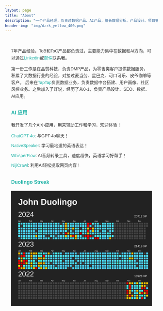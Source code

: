 ```yaml
---
layout: page
title: "About"
description: "一个产品经理，负责过数据产品、AI产品，擅长数据分析、产品设计、项目管理。Duolingo Streak 600+，English CEFR B2 level，AI 技术探索中，永远保持好奇心！"
header-img: "img/dark_yellow_400.png"
---
```


<div style="font-family: Arial, sans-serif; line-height: 1.6; color: #333; max-width: 800px; margin: 0 auto; padding: 20px;">
<div style="margin-bottom: 30px;">
<!--     <h2 style="color: #1EB2A6;">工作经历</h2> -->
    <p>7年产品经验，ToB和ToC产品都负责过，主要能力集中在数据和AI方向，可以通过<a href="https://www.linkedin.com/in/zluckyhou/"  target="_blank" style="color: #1EB2A6; text-decoration: none;">Linkedin</a>或<a href="mailto:zluckyhou@163.com" style="color: #1EB2A6; text-decoration: none;">邮件</a>联系我。</p>
    <p>第一份工作是在晶赞科技，负责DMP产品，为零售类客户提供数据服务，积累了大数据行业的经验，对接过麦当劳、星巴克、可口可乐、皮爷咖啡等客户。 后来在<a href="https://www.taptap.cn/" target="_blank" style="color: #1EB2A6; text-decoration: none;">TapTap</a>负责数据业务，负责数据中台搭建、用户画像、社区风控业务。之后加入了好说，经历了从0-1，负责产品设计、SEO、数据、AI应用。</p>
</div>


<div style="margin-bottom: 30px;">
	<h3 style="color: #1EB2A6;">AI 应用</h3>
    <p>我开发了几个AI小应用，用来辅助工作和学习，欢迎体验！</p>
    <ul style="list-style-type: none; padding-left: 0;">
        <li style="margin-bottom: 10px;"><a href="https://chatgpt-4o.streamlit.app/" target="_blank" style="color: #1EB2A6; text-decoration: none;">ChatGPT-4o</a>: 与GPT-4o聊天！</li>
        <li style="margin-bottom: 10px;"><a href="https://nativespeaker.streamlit.app/" target="_blank" style="color: #1EB2A6; text-decoration: none;">NativeSpeaker</a>: 学习最地道的英语表达！</li>
        <li style="margin-bottom: 10px;"><a href="https://whisperflow.streamlit.app/" target="_blank" style="color: #1EB2A6; text-decoration: none;">WhisperFlow</a>: AI音频转录工具，速度超快，英语学习好帮手！</li>
	<li style="margin-bottom: 10px;"><a href="https://nijicrawl-859552471814.us-east1.run.app/" target="_blank" style="color: #1EB2A6; text-decoration: none;">NijiCrawl</a>: 利用AI轻松提取网页内容！</li>
    </ul>
</div>

<div style="margin-bottom: 30px;">
    <h3 style="color: #1EB2A6;">Duolingo Streak</h3>
    <img src="/OUT_FOLDER/duolingo.svg" alt="Duolingo Learning Streak" style="max-width: 100%; height: auto;">
</div>


</div>
